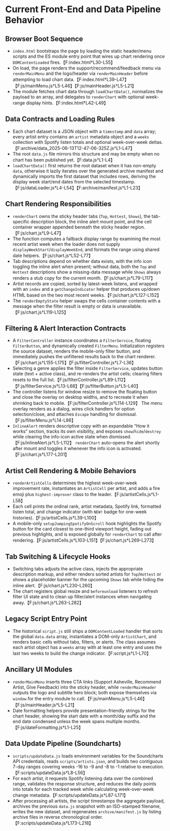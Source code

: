 # Current Front-End and Data Pipeline Behavior

## Browser Boot Sequence
- `index.html` bootstraps the page by loading the static header/menu scripts and the ES module entry point that wires up chart rendering once `DOMContentLoaded` fires.【F:index.html†L30-L55】
- On load, the page renders the support/recommend/feedback menu via `renderMainMenu` and the logo/header via `renderMainHeader` before attempting to load chart data.【F:index.html†L39-L47】【F:js/mainMenu.js†L5-L46】【F:js/mainHeader.js†L5-L21】
- The module fetches chart data through `loadChartData()`, normalizes the payload to an array, and delegates to `renderChart` with optional week-range display hints.【F:index.html†L42-L49】

## Data Contracts and Loading Rules
- Each chart dataset is a JSON object with a `timestamp` and `data` array; every artist entry contains an `artist` metadata object and a `weeks` collection with Spotify listen totals and optional week-over-week deltas.【F:archive/data_2025-06-13T12-47-06-325Z.js†L1-L47】
- The root `data.js` file mirrors this structure and may be empty when no chart has been published yet.【F:data.js†L1-L4】
- `loadChartData()` first returns the root dataset when it has non-empty `data`, otherwise it lazily iterates over the generated archive manifest and dynamically imports the first dataset that includes rows, deriving the display week start/end dates from the selected timestamp.【F:js/dataLoader.js†L4-L54】【F:archive/manifest.js†L1-L23】

## Chart Rendering Responsibilities
- `renderChart` owns the sticky header tabs (`Top`, `Hottest`, `Shows`), the tab-specific description block, the inline alert mount point, and the cell container wrapper appended beneath the sticky header region.【F:js/chart.js†L9-L47】
- The function computes a fallback display range by examining the most recent artist week when the loader does not supply `displayWeekStart`/`displayWeekEnd`, and formats the range using shared date helpers.【F:js/chart.js†L52-L77】
- Tab descriptions depend on whether data exists, with the info icon toggling the inline alert when present; without data, both the `Top` and `Hottest` descriptions show a missing-data message while `Shows` always renders a stub copy for the current month.【F:js/chart.js†L79-L117】
- Artist records are copied, sorted by latest-week listens, and wrapped with an `index` and a `getChangeIndicator` helper that produces up/down HTML based on the two most recent weeks.【F:js/chart.js†L127-L152】
- The `renderEmptyState` helper swaps the cells container contents with a message when the filter result is empty or data is unavailable.【F:js/chart.js†L119-L125】

## Filtering & Alert Interaction Contracts
- A `FilterController` instance coordinates a `FilterService`, floating `FilterButton`, and dynamically created `FilterMenu`. Initialization registers the source dataset, renders the mobile-only filter button, and immediately pushes the unfiltered results back to the chart renderer.【F:js/chart.js†L155-L175】【F:js/filterController.js†L7-L36】
- Selecting a genre applies the filter inside `FilterService`, updates button state (text + active class), and re-renders the artist cells; clearing filters resets to the full list.【F:js/filterController.js†L89-L112】【F:js/filterService.js†L13-L68】【F:js/filterButton.js†L5-L40】
- The controller listens for window resize to remove the floating button and close the overlay on desktop widths, and to recreate it when shrinking back to mobile.【F:js/filterController.js†L114-L129】 The menu overlay renders as a dialog, wires click handlers for option selection/close, and attaches `Escape` handling for dismissal.【F:js/filterMenu.js†L14-L86】
- `InlineAlert` renders descriptive copy with an expandable “How it works” section, tracks its own visibility, and exposes `show`/`hide`/`destroy` while clearing the info-icon active state when dismissed.【F:js/inlineAlert.js†L5-L112】 `renderChart` auto-opens the alert shortly after mount and toggles it whenever the info icon is activated.【F:js/chart.js†L177-L201】

## Artist Cell Rendering & Mobile Behaviors
- `renderArtistCells` determines the highest week-over-week improvement rate, instantiates an `ArtistCell` per artist, and adds a fire emoji plus `highest-improver` class to the leader.【F:js/artistCells.js†L1-L58】
- Each cell prints the ordinal rank, artist metadata, Spotify link, formatted listen total, and change indicator (with `NEW!` badge for one-week histories).【F:js/artistCells.js†L39-L100】
- A mobile-only `setupJumpingSpotifyOnScroll` hook highlights the Spotify button for the card closest to one-third viewport height, fading out previous highlights, and is exposed globally for `renderChart` to call after rendering.【F:js/artistCells.js†L103-L151】【F:js/chart.js†L269-L273】

## Tab Switching & Lifecycle Hooks
- Switching tabs adjusts the active class, injects the appropriate description markup, and either renders sorted artists for `Top`/`Hottest` or shows a placeholder banner for the upcoming `Shows` tab while hiding the inline alert.【F:js/chart.js†L230-L260】
- The chart registers global resize and `beforeunload` listeners to refresh filter UI state and to clean up filter/alert instances when navigating away.【F:js/chart.js†L263-L282】

## Legacy Script Entry Point
- The historical `script.js` still ships a `DOMContentLoaded` handler that sorts the global `data.data` array, instantiates a DOM-only `ArtistChart`, and renders basic cells without tabs, filters, or alerts. The class assumes each artist object has a `weeks` array with at least one entry and uses the last two weeks to build the change indicator.【F:script.js†L1-L70】

## Ancillary UI Modules
- `renderMainMenu` inserts three CTA links (Support Asheville, Recommend Artist, Give Feedback) into the sticky header, while `renderMainHeader` outputs the logo and subtitle hero block; both expose themselves via `window` for the entry module to call.【F:js/mainMenu.js†L5-L46】【F:js/mainHeader.js†L5-L21】
- Date formatting helpers provide presentation-friendly strings for the chart header, showing the start date with a month/day suffix and the end date condensed unless the week spans multiple months.【F:js/dateFormatting.js†L1-L25】

## Data Update Pipeline (Soundcharts)
- `scripts/updateData.js` loads environment variables for the Soundcharts API credentials, reads `scripts/artists.json`, and builds two contiguous 7-day ranges covering weeks -16 to -9 and -8 to -1 relative to execution.【F:scripts/updateData.js†L8-L56】
- For each artist, it requests Spotify listening data over the combined range, validates the response structure, and reduces the daily points into totals for each tracked week while calculating week-over-week change metadata.【F:scripts/updateData.js†L87-L171】
- After processing all artists, the script timestamps the aggregate payload, archives the previous `data.js` snapshot with an ISO-stamped filename, writes the new dataset, and regenerates `archive/manifest.js` by listing archive files in reverse chronological order.【F:scripts/updateData.js†L173-L218】

